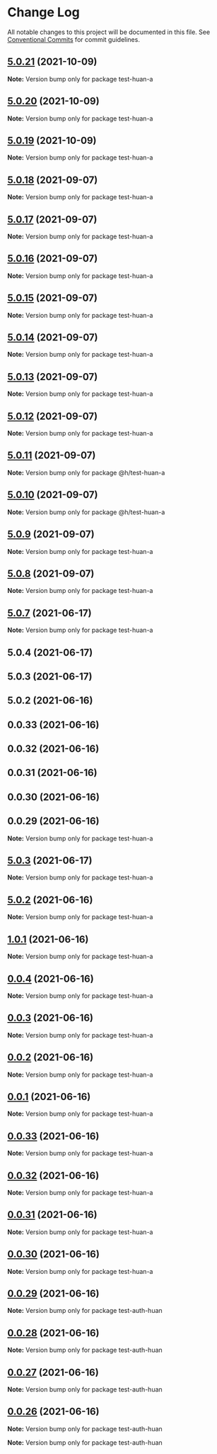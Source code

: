 # Change Log

All notable changes to this project will be documented in this file.
See [Conventional Commits](https://conventionalcommits.org) for commit guidelines.

## [5.0.21](https://github.com/huanhuanwa/test-puba/compare/v5.0.20...v5.0.21) (2021-10-09)

**Note:** Version bump only for package test-huan-a





## [5.0.20](https://github.com/huanhuanwa/test-puba/compare/v5.0.19...v5.0.20) (2021-10-09)

**Note:** Version bump only for package test-huan-a





## [5.0.19](https://github.com/huanhuanwa/test-puba/compare/v5.0.18...v5.0.19) (2021-10-09)

**Note:** Version bump only for package test-huan-a





## [5.0.18](https://github.com/huanhuanwa/test-puba/compare/v5.0.17...v5.0.18) (2021-09-07)

**Note:** Version bump only for package test-huan-a





## [5.0.17](https://github.com/huanhuanwa/test-puba/compare/v5.0.16...v5.0.17) (2021-09-07)

**Note:** Version bump only for package test-huan-a





## [5.0.16](https://github.com/huanhuanwa/test-puba/compare/v5.0.15...v5.0.16) (2021-09-07)

**Note:** Version bump only for package test-huan-a





## [5.0.15](https://github.com/huanhuanwa/test-puba/compare/v5.0.14...v5.0.15) (2021-09-07)

**Note:** Version bump only for package test-huan-a





## [5.0.14](https://github.com/huanhuanwa/test-puba/compare/v5.0.13...v5.0.14) (2021-09-07)

**Note:** Version bump only for package test-huan-a





## [5.0.13](https://github.com/huanhuanwa/test-puba/compare/v5.0.12...v5.0.13) (2021-09-07)

**Note:** Version bump only for package test-huan-a





## [5.0.12](https://github.com/huanhuanwa/test-puba/compare/v5.0.11...v5.0.12) (2021-09-07)

**Note:** Version bump only for package test-huan-a





## [5.0.11](https://github.com/huanhuanwa/test-puba/compare/v5.0.10...v5.0.11) (2021-09-07)

**Note:** Version bump only for package @h/test-huan-a





## [5.0.10](https://github.com/huanhuanwa/test-puba/compare/v5.0.9...v5.0.10) (2021-09-07)

**Note:** Version bump only for package @h/test-huan-a





## [5.0.9](https://github.com/huanhuanwa/test-puba/compare/v5.0.8...v5.0.9) (2021-09-07)

**Note:** Version bump only for package test-huan-a





## [5.0.8](https://github.com/huanhuanwa/test-puba/compare/v5.0.7...v5.0.8) (2021-09-07)

**Note:** Version bump only for package test-huan-a





## [5.0.7](https://github.com/huanhuanwa/test-puba/compare/v5.0.3...v5.0.7) (2021-06-17)

**Note:** Version bump only for package test-huan-a





## 5.0.4 (2021-06-17)



## 5.0.3 (2021-06-17)



## 5.0.2 (2021-06-16)



## 0.0.33 (2021-06-16)



## 0.0.32 (2021-06-16)



## 0.0.31 (2021-06-16)



## 0.0.30 (2021-06-16)



## 0.0.29 (2021-06-16)

**Note:** Version bump only for package test-huan-a





## [5.0.3](https://github.com/huanhuanwa/test-puba/compare/v5.0.2...v5.0.3) (2021-06-17)

**Note:** Version bump only for package test-huan-a





## [5.0.2](https://github.com/huanhuanwa/test-puba/compare/v0.0.33...v5.0.2) (2021-06-16)

**Note:** Version bump only for package test-huan-a





## [1.0.1](https://github.com/huanhuanwa/test-puba/compare/v0.0.33...v1.0.1) (2021-06-16)

**Note:** Version bump only for package test-huan-a





## [0.0.4](https://github.com/huanhuanwa/test-puba/compare/v0.0.33...v0.0.4) (2021-06-16)

**Note:** Version bump only for package test-huan-a





## [0.0.3](https://github.com/huanhuanwa/test-puba/compare/v0.0.33...v0.0.3) (2021-06-16)

**Note:** Version bump only for package test-huan-a





## [0.0.2](https://github.com/huanhuanwa/test-puba/compare/v0.0.33...v0.0.2) (2021-06-16)

**Note:** Version bump only for package test-huan-a





## [0.0.1](https://github.com/huanhuanwa/test-puba/compare/v0.0.33...v0.0.1) (2021-06-16)

**Note:** Version bump only for package test-huan-a





## [0.0.33](https://github.com/huanhuanwa/test-puba/compare/v0.0.32...v0.0.33) (2021-06-16)

**Note:** Version bump only for package test-huan-a





## [0.0.32](https://github.com/huanhuanwa/test-pub/compare/v0.0.31...v0.0.32) (2021-06-16)

**Note:** Version bump only for package test-huan-a





## [0.0.31](https://github.com/huanhuanwa/test-pub/compare/v0.0.30...v0.0.31) (2021-06-16)

**Note:** Version bump only for package test-huan-a





## [0.0.30](https://github.com/huanhuanwa/test-pub/compare/v0.0.29...v0.0.30) (2021-06-16)

**Note:** Version bump only for package test-huan-a





## [0.0.29](https://github.com/huanhuanwa/test-pub/compare/v0.0.28...v0.0.29) (2021-06-16)

**Note:** Version bump only for package test-auth-huan





## [0.0.28](https://github.com/huanhuanwa/test-pub/compare/v0.0.27...v0.0.28) (2021-06-16)

**Note:** Version bump only for package test-auth-huan





## [0.0.27](https://github.com/huanhuanwa/test-pub/compare/v0.0.26...v0.0.27) (2021-06-16)

**Note:** Version bump only for package test-auth-huan





## [0.0.26](https://github.com/huanhuanwa/test-pub/compare/v0.0.25...v0.0.26) (2021-06-16)

**Note:** Version bump only for package test-auth-huan







**Note:** Version bump only for package test-auth-huan
